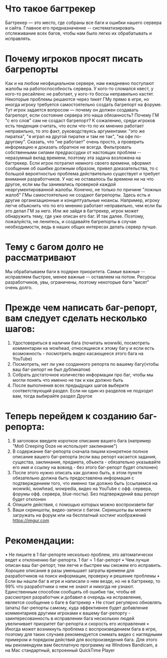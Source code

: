 # Что такое багтрекер
Багтрекер — это место, где собраны все баги и ошибки нашего сервера и сайта. Главное его предназначение -- систематизировать отслеживание всех багов, чтобы нам было легко их обрабатывать и исправлять.

# Почему игроков просят писать багрепорты
Как и на любом неофициальном сервере, нам ежедневно поступают жалобы на работоспособность сервера. У кого-то сломался квест, у кого-то ресайленс не работает, у кого-то боссы неправильно кастят. Некоторые проблемы решаются через тикет ГМу прямо в игре, но иногда игроку требуется самостоятельно создать багрепорт на форуме. Тут игрок задается вопросом — почему он должен создавать багрепорт, если состояние сервера это наша обязанность? Почему ГМ "с его слов" сам не создаст багрепорт? К сожалению, среди игроков есть тенденция считать, что если что-то по их мнению работает неправильно, то это факт, руководствуясь аргументами: "это же пиратка", "я играл на другой пиратке и там не так", "на офе по-другому". Сказать, что "не работает" очень просто, а проверить информацию и доказать обратное не всегда. Фильтровать собственными силами предрассудки от настоящих проблем -- неразумный вклад времени, поэтому эта задача возложена на багтрекер. Если игрок потратил немного своего времени, оформил сообщение об ошибке должным образом, привел доказательства, то с большой вероятностью проблема действительно существует и требует внимания разработчиков. У нас не оставалось бы времени ни на что другое, если мы бы занимались проверкой каждой неаргументированной жалобы. Конечно, не только по причине "ложных жалоб" ГМы самостоятельно не создают багрепорты. Здесь есть и другие организационные и концептуальные нюансы. Например, игроку легче объяснить что по его мнению работает неправильно, чем если бы это делал ГМ за него. Или же зайдя в багтрекер, игрок может обнаружить тему, где уже описан его баг. И так далее. Поэтому, пожалуйста, не ленитесь, и создавайте багрепорты в случае необходимости, ведь в наших общих интересах делать сервер лучше.

# Тему с багом долго не рассматривают
Мы обрабатываем баги в подярке приоритета. Самые важные -- исправляем быстрее, менее важные -- оставляем на потом. Ресурсы разработчиков, увы, ограничены, поэтому некоторые баги "висят" очень долго.




# Прежде чем написать баг-репорт, вам следует сделать несколько шагов:

1. Удостовериться в наличии бага (почитать wowwiki, посмотреть комментарии на wowhead, относящиеся к этому багу и если есть возможность - посмотреть видео касающееся этого бага на YouTube)
2. Посмотреть, нет ли уже созданного репорта по вашему багу(чтобы ваш баг-репорт не был дубликатом)
3. Собрать достаточное количество информации про баг, чтобы мы могли понять что именно не так и как должно быть
4. После выполнения всех предыдущих шагов выберите соответствующий раздел. Если ни один из разделов не подходит вам, тогда выбирайте раздел Другое



# Теперь перейдем к созданию баг-репорта:

1. В заголовок введите короткое описание вашего бага (например "Моб Creeping Ooze не использует заклинание")
2. В содержание баг-репорта сначала пишем конкретное полное описание вашего баг-репорта (если ваш репорт касается задания, существа, заклинания, предмета, объекта - обязательно указывайте его имя и ссылку на вовхед - без этого баг-репорт будет отклонен)
3. После этого нужно описать как должно быть, в этом пункте обязательно должна быть предоставлена информация с подтверждением того, что именно так должно быть (ссылаемся на wowwiki, wowhead, wowpedia, видео на YouTube с офф. сервера, форумы офф. сервера, blue-посты). Без подтверждений ваш репорт будет отклонен
4. Опишите действия, с помощью которых можно воспроизвети баг
5. Ваши скриншоты, видео-записи с багом. Скриншоты вы можете загружать на форум или на бесплатный хостинг изображений https://imgur.com


# Рекомендации:

• Не пишите в 1 баг-репорте несколько проблем, это автоматически ведет к отклонению баг-репорта. 1 баг = 1 баг-репорт
• Чем лучше описан ваш баг-репорт, тем легче и быстрее мы сможем его исправить. Хорошее описание в разы уменьшает затраты времени для разработчиков на поиск информации, проверку и решение проблемы
• Если вы нашли баг в игре и написали о нем везде, но не в багтрекер, то 99% что разработчики о нем не знают и никогда не узнают. Единственным способом сообщить об ошибке так, чтобы её рассмотрел разработчик и добавил в очередь на исправление, является сообщение о баге в багтрекер
• Не стоит регулярно обновлять (апать) баг-репорты самому, куда эффективнее будет добавление комментариев другими игроками к вашему баг-репорту - заинтересованность в исправлении бага нескольких людей увеличивает приоритет баг-репорта и скорость его исправления
• Иногда может возникнуть проблема с воспроизведением бага в игре, поэтому для таких случаев рекомендуется снимать видео с наглядными примером и порядком действий для воспроизведения бага. Для этого мы рекомендуем вам бесплатную программу на Windows Bandicam, а на Mac стандартный, встроенный QuickTime Player
